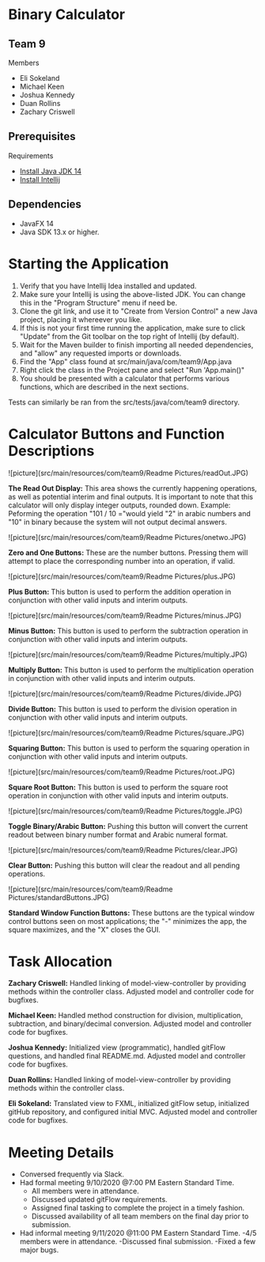 # Binary Calculator
## Team 9
Members
- Eli Sokeland
- Michael Keen
- Joshua Kennedy
- Duan Rollins
- Zachary Criswell

## Prerequisites 
Requirements
- [Install Java JDK 14](https://www.oracle.com/java/technologies/javase-jdk14-downloads.html)
- [Install Intellij](https://www.jetbrains.com/idea/)

## Dependencies
- JavaFX 14
- Java SDK 13.x or higher.

# Starting the Application
1. Verify that you have Intellij Idea installed and updated.
2. Make sure your Intellij is using the above-listed JDK.  You can change this in the "Program Structure" menu if need be.
3. Clone the git link, and use it to "Create from Version Control" a new Java project, placing it whereever you like.
4. If this is not your first time running the application, make sure to click "Update" from the Git toolbar on the top right of Intellij (by default).
5. Wait for the Maven builder to finish importing all needed dependencies, and "allow" any requested imports or downloads.
6. Find the "App" class found at src/main/java/com/team9/App.java
7. Right click the class in the Project pane and select "Run 'App.main()"
8. You should be presented with a calculator that performs various functions, which are described in the next sections.

Tests can similarly be ran from the src/tests/java/com/team9 directory.

# Calculator Buttons and Function Descriptions
![picture](src/main/resources/com/team9/Readme Pictures/readOut.JPG)

**The Read Out Display:**  This area shows the currently happening operations, as well as potential interim and final outputs.  It is important to note that this
calculator will only display integer outputs, rounded down.  Example:  Peforming the operation "101 / 10 ="would yield "2" in arabic numbers and 
"10" in binary because the system will not output decimal answers.

![picture](src/main/resources/com/team9/Readme Pictures/onetwo.JPG)

**Zero and One Buttons:**  These are the number buttons.  Pressing them will attempt to place the corresponding number into an operation, if valid.

![picture](src/main/resources/com/team9/Readme Pictures/plus.JPG)

**Plus Button:**  This button is used to perform the addition operation in conjunction with other valid inputs and interim outputs.

![picture](src/main/resources/com/team9/Readme Pictures/minus.JPG)

**Minus Button:**  This button is used to perform the subtraction operation in conjunction with other valid inputs and interim outputs.

![picture](src/main/resources/com/team9/Readme Pictures/multiply.JPG)

**Multiply Button:**  This button is used to perform the multiplication operation in conjunction with other valid inputs and interim outputs.

![picture](src/main/resources/com/team9/Readme Pictures/divide.JPG)

**Divide Button:**  This button is used to perform the division operation in conjunction with other valid inputs and interim outputs.

![picture](src/main/resources/com/team9/Readme Pictures/square.JPG)

**Squaring Button:**  This button is used to perform the squaring operation in conjunction with other valid inputs and interim outputs.

![picture](src/main/resources/com/team9/Readme Pictures/root.JPG)

**Square Root Button:**  This button is used to perform the square root operation in conjunction with other valid inputs and interim outputs.

![picture](src/main/resources/com/team9/Readme Pictures/toggle.JPG)

**Toggle Binary/Arabic Button:**  Pushing this button will convert the current readout between binary number format and Arabic numeral format.


![picture](src/main/resources/com/team9/Readme Pictures/clear.JPG)

**Clear Button:**  Pushing this button will clear the readout and all pending operations.

![picture](src/main/resources/com/team9/Readme Pictures/standardButtons.JPG)

**Standard Window Function Buttons:**  These buttons are the typical window control buttons seen on most applications; the "-" minimizes the app, the square maximizes, and the "X" closes the GUI.

# Task Allocation
**Zachary Criswell:**  Handled linking of model-view-controller by providing methods within the controller class.  Adjusted model and controller code for bugfixes.

**Michael Keen:**  Handled method construction for division, multiplication, subtraction, and binary/decimal conversion.  Adjusted model and controller code for bugfixes.

**Joshua Kennedy:**  Initialized view (programmatic), handled gitFlow questions, and handled final README.md.  Adjusted model and controller code for bugfixes.

**Duan Rollins:**  Handled linking of model-view-controller by providing methods within the controller class.

**Eli Sokeland:**  Translated view to FXML, initialized gitFlow setup, initialized gitHub repository, and configured initial MVC.  Adjusted model and controller code for bugfixes.


# Meeting Details
- Conversed frequently via Slack.
- Had formal meeting 9/10/2020 @7:00 PM Eastern Standard Time.
  - All members were in attendance.
  - Discussed updated gitFlow requirements.
  - Assigned final tasking to complete the project in a timely fashion.
  - Discussed availability of all team members on the final day prior to submission.
- Had informal meeting 9/11/2020 @11:00 PM Eastern Standard Time.
  -4/5 members were in attendance.
  -Discussed final submission.
  -Fixed a few major bugs. 
  
